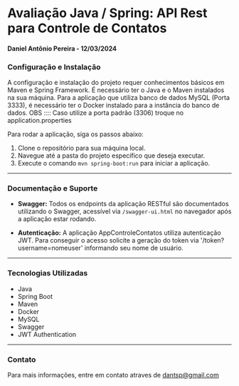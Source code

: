 # Avaliação Java / Spring: API Rest para Controle de Contatos
#### Daniel Antônio Pereira - 12/03/2024

### Configuração e Instalação

A configuração e instalação do projeto requer conhecimentos básicos em Maven e Spring Framework. É necessário ter o Java e o Maven instalados na sua máquina. Para a aplicação que utiliza banco de dados MySQL (Porta 3333), é necessário ter o Docker instalado para a instância do banco de dados.
OBS :::: Caso utilize a porta padrão (3306) troque no application.properties

Para rodar a aplicação, siga os passos abaixo:

1. Clone o repositório para sua máquina local.
2. Navegue até a pasta do projeto específico que deseja executar.
3. Execute o comando `mvn spring-boot:run` para iniciar a aplicação.

---

### Documentação e Suporte

- **Swagger:** Todos os endpoints da aplicação RESTful são documentados utilizando o Swagger, acessível via `/swagger-ui.html` no navegador após a aplicação estar rodando.

- **Autenticação:** A aplicação AppControleContatos utiliza autenticação JWT. Para conseguir o acesso solicite a geração do token via '/token?username=nomeuser' informando seu nome de usuário.

---

### Tecnologias Utilizadas

- Java
- Spring Boot
- Maven
- Docker
- MySQL
- Swagger
- JWT Authentication

---

### Contato

Para mais informações, entre em contato atraves de dantsp@gmail.com

